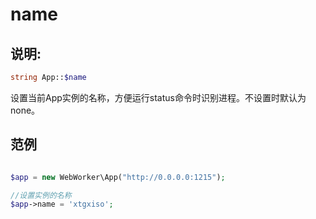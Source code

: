 # name

## 说明:
```php
string App::$name
```

设置当前App实例的名称，方便运行status命令时识别进程。不设置时默认为none。


## 范例

```php

$app = new WebWorker\App("http://0.0.0.0:1215");

//设置实例的名称
$app->name = 'xtgxiso';

```

